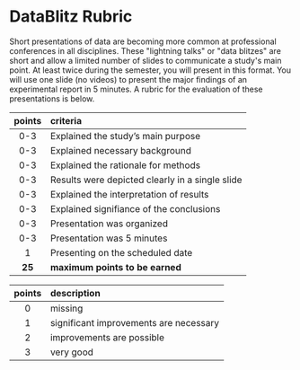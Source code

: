 # DataBlitz Rubric

Short presentations of data are becoming more common at professional conferences in all disciplines. These "lightning talks" or "data blitzes" are short and allow a limited number of slides to communicate a study's main point. At least twice during the semester, you will present in this format. You will use one slide (no videos) to present the major findings of an experimental report in 5 minutes. A rubric for the evaluation of these presentations is below.

| points | criteria                                        |
| :----: | :---------------------------------------------- |
|  0-3   | Explained the study’s main purpose              |
|  0-3   | Explained necessary background                  |
|  0-3   | Explained the rationale for methods             |
|  0-3   | Results were depicted clearly in a single slide |
|  0-3   | Explained the interpretation of results         |
|  0-3   | Explained signifiance of the conclusions        |
|  0-3   | Presentation was organized                      |
|  0-3   | Presentation was 5 minutes                      |
|   1    | Presenting on the scheduled date                |
| **25** | **maximum points to be earned**                 |



| points | description                            |
| :----: | :------------------------------------- |
|   0    | missing                                |
|   1    | significant improvements are necessary |
|   2    | improvements are possible              |
|   3    | very good                              |